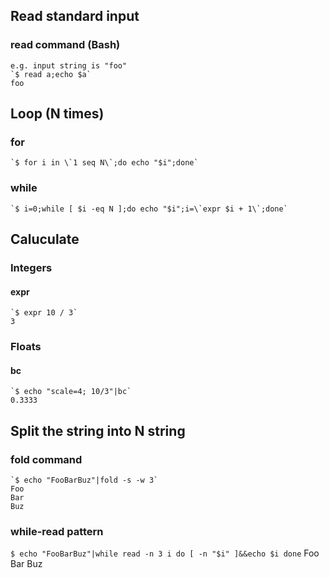 ## Read standard input

### read command (Bash)

    e.g. input string is "foo"
    `$ read a;echo $a`
    foo

## Loop (N times)

### for 

    `$ for i in \`1 seq N\`;do echo "$i";done`

### while

    `$ i=0;while [ $i -eq N ];do echo "$i";i=\`expr $i + 1\`;done`

## Caluculate

### Integers

#### expr
    `$ expr 10 / 3`
    3

### Floats

#### bc

    `$ echo "scale=4; 10/3"|bc`
    0.3333

## Split the string into N string

### fold command

    `$ echo "FooBarBuz"|fold -s -w 3`
    Foo
    Bar
    Buz

### while-read pattern

`$ echo "FooBarBuz"|while read -n 3 i
do
    [ -n "$i" ]&&echo $i
done`
Foo
Bar
Buz